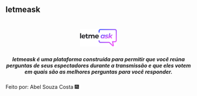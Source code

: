 ## letmeask

<h1 align="center">
  <img src="https://raw.githubusercontent.com/abelsouzacosta/letmeask/39e17d620b91f5793ed4560911c0bd4f5e29c4c7/src/assets/images/logo.svg" width="20%" heigth="20%" />
</h1>

<h5 align="center">
  letmeask é uma plataforma construída para permitir que você reúna perguntas de seus espectadores durante a transmissão e que eles votem em quais são as melhores perguntas para você responder.
</h5>

Feito por: Abel Souza Costa 🎆

